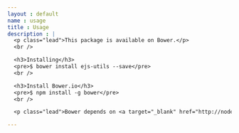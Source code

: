 ```yaml
---
layout : default
name : usage
title : Usage
description : |
  <p class="lead">This package is available on Bower.</p>
  <br />

  <h3>Installing</h3>
  <pre>$ bower install ejs-utils --save</pre>
  <br />

  <h3>Install Bower.io</h3>
  <pre>$ npm install -g bower</pre>
  <br />

  <p class="lead">Bower depends on <a target="_blank" href="http://nodejs.org/">Node.js</a> and <a target="_blank" href="http://npmjs.org/">npm</a>. Also make sure that <a target="_blank" href="http://git-scm.com/">git</a> is installed as some bower packages require it to be fetched and installed.</p>

---
```

